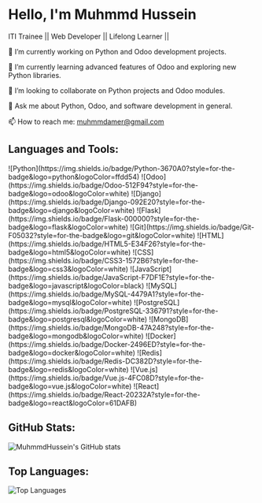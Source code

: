 # Hello, I'm Muhmmd Hussein

<p style="font-size: 14px;">
ITI Trainee || Web Developer || Lifelong Learner ||
</p>
<p style="font-size: 14px;">
🔭 I’m currently working on Python and Odoo development projects.
</p>
<p style="font-size: 14px;">
🌱 I’m currently learning advanced features of Odoo and exploring new Python libraries.
</p>
<p style="font-size: 14px;">
👯 I’m looking to collaborate on Python projects and Odoo modules.
</p>
<p style="font-size: 14px;">
💬 Ask me about Python, Odoo, and software development in general.
</p>
<p style="font-size: 14px;">
📫 How to reach me: <a href="mailto:muhmmdamer@gmail.com">muhmmdamer@gmail.com</a>
</p>

## Languages and Tools:
<p style="font-size: 14px;">
  ![Python](https://img.shields.io/badge/Python-3670A0?style=for-the-badge&logo=python&logoColor=ffdd54)
  ![Odoo](https://img.shields.io/badge/Odoo-512F94?style=for-the-badge&logo=odoo&logoColor=white)
  ![Django](https://img.shields.io/badge/Django-092E20?style=for-the-badge&logo=django&logoColor=white)
  ![Flask](https://img.shields.io/badge/Flask-000000?style=for-the-badge&logo=flask&logoColor=white)
  ![Git](https://img.shields.io/badge/Git-F05032?style=for-the-badge&logo=git&logoColor=white)
  ![HTML](https://img.shields.io/badge/HTML5-E34F26?style=for-the-badge&logo=html5&logoColor=white)
  ![CSS](https://img.shields.io/badge/CSS3-1572B6?style=for-the-badge&logo=css3&logoColor=white)
  ![JavaScript](https://img.shields.io/badge/JavaScript-F7DF1E?style=for-the-badge&logo=javascript&logoColor=black)
  ![MySQL](https://img.shields.io/badge/MySQL-4479A1?style=for-the-badge&logo=mysql&logoColor=white)
  ![PostgreSQL](https://img.shields.io/badge/PostgreSQL-336791?style=for-the-badge&logo=postgresql&logoColor=white)
  ![MongoDB](https://img.shields.io/badge/MongoDB-47A248?style=for-the-badge&logo=mongodb&logoColor=white)
  ![Docker](https://img.shields.io/badge/Docker-2496ED?style=for-the-badge&logo=docker&logoColor=white)
  ![Redis](https://img.shields.io/badge/Redis-DC382D?style=for-the-badge&logo=redis&logoColor=white)
  ![Vue.js](https://img.shields.io/badge/Vue.js-4FC08D?style=for-the-badge&logo=vue.js&logoColor=white)
  ![React](https://img.shields.io/badge/React-20232A?style=for-the-badge&logo=react&logoColor=61DAFB)
</p>

## GitHub Stats:
![MuhmmdHussein's GitHub stats](https://github-readme-stats.vercel.app/api?username=MuhmmdHussein&show_icons=true&theme=radical)

## Top Languages:
![Top Languages](https://github-readme-stats.vercel.app/api/top-langs/?username=MuhmmdHussein&layout=compact&theme=radical)

